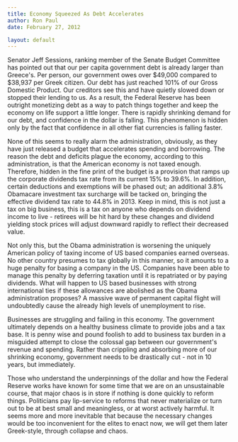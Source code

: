 ```yaml
---
title: Economy Squeezed As Debt Accelerates
author: Ron Paul
date: February 27, 2012

layout: default
---
```


Senator Jeff Sessions, ranking member of the Senate Budget Committee has
pointed out that our per capita government debt is already larger than
Greece's.  Per person, our government owes over \$49,000 compared to
\$38,937 per Greek citizen.  Our debt has just reached 101% of our Gross
Domestic Product.  Our creditors see this and have quietly slowed down
or stopped their lending to us.  As a result, the Federal Reserve has
been outright monetizing debt as a way to patch things together and keep
the economy on life support a little longer.  There is rapidly shrinking
demand for our debt, and confidence in the dollar is falling.  This
phenomenon is hidden only by the fact that confidence in all other fiat
currencies is falling faster.

None of this seems to really alarm the administration, obviously, as
they have just released a budget that accelerates spending and
borrowing.  The reason the debt and deficits plague the economy,
according to this administration, is that the American economy is not
taxed enough.  Therefore, hidden in the fine print of the budget is a
provision that ramps up the corporate dividends tax rate from its
current 15% to 39.6%.  In addition, certain deductions and exemptions
will be phased out; an additional 3.8% Obamacare investment tax
surcharge will be tacked on, bringing the effective dividend tax rate to
44.8% in 2013.  Keep in mind, this is not just a tax on big business,
this is a tax on anyone who depends on dividend income to live -
retirees will be hit hard by these changes and dividend yielding stock
prices will adjust downward rapidly to reflect their decreased value.

Not only this, but the Obama administration is worsening the uniquely
American policy of taxing income of US based companies earned overseas. 
No other country presumes to tax globally in this manner, so it amounts
to a huge penalty for basing a company in the US.  Companies have been
able to manage this penalty by deferring taxation until it is
repatriated or by paying dividends.  What will happen to US based
businesses with strong international ties if these allowances are
abolished as the Obama administration proposes?  A massive wave of
permanent capital flight will undoubtedly cause the already high levels
of unemployment to rise.

Businesses are struggling and failing in this economy.  The government
ultimately depends on a healthy business climate to provide jobs and a
tax base.  It is penny wise and pound foolish to add to business tax
burden in a misguided attempt to close the colossal gap between our
government's revenue and spending. Rather than crippling and absorbing
more of our shrinking economy, government needs to be drastically cut -
not in 10 years, but immediately.

Those who understand the underpinnings of the dollar and how the Federal
Reserve works have known for some time that we are on an unsustainable
course, that major chaos is in store if nothing is done quickly to
reform things.  Politicians pay lip-service to reforms that never
materialize or turn out to be at best small and meaningless, or at worst
actively harmful.  It seems more and more inevitable that because the
necessary changes would be too inconvenient for the elites to enact now,
we will get them later Greek-style, through collapse and chaos.
